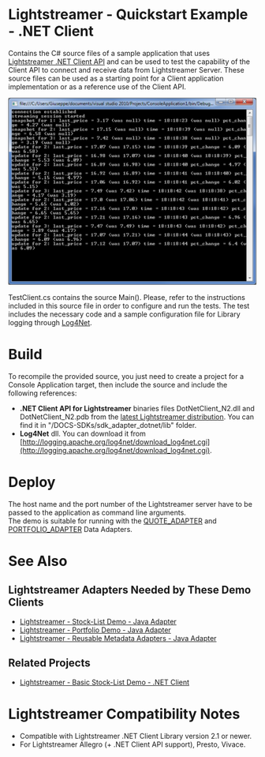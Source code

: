 # Lightstreamer - Quickstart Example - .NET Client #
<!-- START DESCRIPTION lightstreamer-example-quickstart-client-dotnet -->

Contains the C# source files of a sample application that uses [Lightstreamer .NET Client API](http://www.lightstreamer.com/docs/client_dotnet_api/frames.html) and can be used to test the capability of the Client API to connect and receive data from Lightstreamer Server.
These source files can be used as a starting point for a Client application implementation or as a reference use of the Client API.<br>

![screenshot](screen_qs.png)<br>

TestClient.cs contains the source Main(). Please, refer to the instructions included in this source file in order to configure and run the tests.
The test includes the necessary code and a sample configuration file for Library logging through [Log4Net](http://logging.apache.org/log4net/index.html).
  
<!-- END DESCRIPTION lightstreamer-example-quickstart-client-dotnet -->

# Build #

To recompile the provided source, you just need to create a project for a Console Application target, then include the source and include the following references:
- <b>.NET Client API for Lightstreamer</b> binaries files DotNetClient_N2.dll and DotNetClient_N2.pdb from the [latest Lightstreamer distribution](http://www.lightstreamer.com/download). You can find it in "/DOCS-SDKs/sdk_adapter_dotnet/lib" folder.
- <b>Log4Net</b> dll. You can download  it from [http://logging.apache.org/log4net/download_log4net.cgi](http://logging.apache.org/log4net/download_log4net.cgi).

# Deploy #

The host name and the port number of the Lightstreamer server have to be passed to the application as command line arguments.<br>
The demo is suitable for running with the [QUOTE_ADAPTER](https://github.com/Weswit/Lightstreamer-example-Stocklist-adapter-java) and [PORTFOLIO_ADAPTER](https://github.com/Weswit/Lightstreamer-example-Portfolio-adapter-java) Data Adapters.

# See Also #

## Lightstreamer Adapters Needed by These Demo Clients ##
<!-- START RELATED_ENTRIES -->

* [Lightstreamer - Stock-List Demo - Java Adapter](https://github.com/Weswit/Lightstreamer-example-Stocklist-adapter-java)
* [Lightstreamer - Portfolio Demo - Java Adapter](https://github.com/Weswit/Lightstreamer-example-Portfolio-adapter-java)
* [Lightstreamer - Reusable Metadata Adapters - Java Adapter](https://github.com/Weswit/Lightstreamer-example-ReusableMetadata-adapter-java)

<!-- END RELATED_ENTRIES -->
## Related Projects ##

* [Lightstreamer - Basic Stock-List Demo - .NET Client](https://github.com/Weswit/Lightstreamer-example-StockList-client-dotnet)

# Lightstreamer Compatibility Notes #

- Compatible with Lightstreamer .NET Client Library version 2.1 or newer.
- For Lightstreamer Allegro (+ .NET Client API support), Presto, Vivace.
